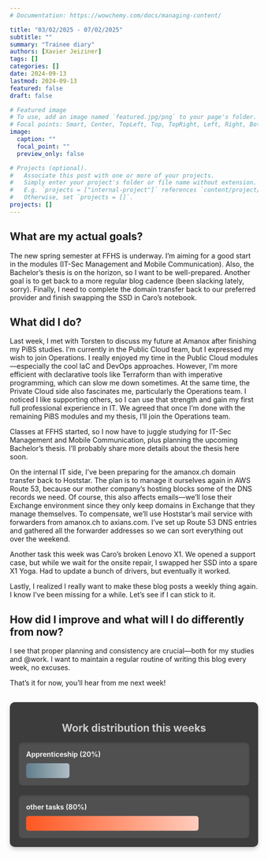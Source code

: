 ```yaml
---
# Documentation: https://wowchemy.com/docs/managing-content/

title: "03/02/2025 - 07/02/2025"
subtitle: ""
summary: "Trainee diary"
authors: [Xavier Jeiziner]
tags: []
categories: []
date: 2024-09-13
lastmod: 2024-09-13
featured: false
draft: false

# Featured image
# To use, add an image named `featured.jpg/png` to your page's folder.
# Focal points: Smart, Center, TopLeft, Top, TopRight, Left, Right, BottomLeft, Bottom, BottomRight.
image:
  caption: ""
  focal_point: ""
  preview_only: false

# Projects (optional).
#   Associate this post with one or more of your projects.
#   Simply enter your project's folder or file name without extension.
#   E.g. `projects = ["internal-project"]` references `content/project/deep-learning/index.md`.
#   Otherwise, set `projects = []`.
projects: []
---
```


## What are my actual goals?

The new spring semester at FFHS is underway. I’m aiming for a good start in the modules (IT-Sec Management and Mobile Communication). Also, the Bachelor’s thesis is on the horizon, so I want to be well-prepared. Another goal is to get back to a more regular blog cadence (been slacking lately, sorry). Finally, I need to complete the domain transfer back to our preferred provider and finish swapping the SSD in Caro’s notebook.

## What did I do?

Last week, I met with Torsten to discuss my future at Amanox after finishing my PiBS studies. I’m currently in the Public Cloud team, but I expressed my wish to join Operations. I really enjoyed my time in the Public Cloud modules—especially the cool IaC and DevOps approaches. However, I'm more efficient with declarative tools like Terraform than with imperative programming, which can slow me down sometimes. At the same time, the Private Cloud side also fascinates me, particularly the Operations team. I noticed I like supporting others, so I can use that strength and gain my first full professional experience in IT. We agreed that once I’m done with the remaining PiBS modules and my thesis, I’ll join the Operations team.

Classes at FFHS started, so I now have to juggle studying for IT-Sec Management and Mobile Communication, plus planning the upcoming Bachelor’s thesis. I’ll probably share more details about the thesis here soon.

On the internal IT side, I’ve been preparing for the amanox.ch domain transfer back to Hoststar. The plan is to manage it ourselves again in AWS Route 53, because our mother company’s hosting blocks some of the DNS records we need. Of course, this also affects emails—we’ll lose their Exchange environment since they only keep domains in Exchange that they manage themselves. To compensate, we’ll use Hoststar’s mail service with forwarders from amanox.ch to axians.com. I’ve set up Route 53 DNS entries and gathered all the forwarder addresses so we can sort everything out over the weekend.

Another task this week was Caro’s broken Lenovo X1. We opened a support case, but while we wait for the onsite repair, I swapped her SSD into a spare X1 Yoga. Had to update a bunch of drivers, but eventually it worked.

Lastly, I realized I really want to make these blog posts a weekly thing again. I know I’ve been missing for a while. Let’s see if I can stick to it.

## How did I improve and what will I do differently from now?

I see that proper planning and consistency are crucial—both for my studies and @work. I want to maintain a regular routine of writing this blog every week, no excuses.

That’s it for now, you’ll hear from me next week!

<br>
<div style="padding: 18px; padding-top: 10px; color: #eee; background-color: #3c3c3c; border-radius: 10px; box-shadow: 0 4px 8px rgba(0,0,0,0.2);">
  <h2 style="text-align: center; color: #ccc;">Work distribution this weeks</h2>
  <div style="background-color: #505050; padding: 15px; margin-bottom: 20px; border-radius: 8px; color: #eee; box-shadow: inset 0 2px 4px rgba(0,0,0,0.1);">
    <strong>Apprenticeship (20%)</strong>
    <div style="width: 20%; height: 30px; background: linear-gradient(to right, #607D8B 0%, #B0BEC5 100%); border-radius: 5px; margin-top: 10px;"></div>
  </div>
  <div style="background-color: #505050; padding: 15px; border-radius: 8px; color: #eee; box-shadow: inset 0 2px 4px rgba(0,0,0,0.1);">
    <strong>other tasks (80%)</strong>
    <div style="width: 80%; height: 30px; background: linear-gradient(to right, #FF5722 0%, #FFCCBC 100%); border-radius: 5px; margin-top: 10px;"></div>
  </div>
</div>
